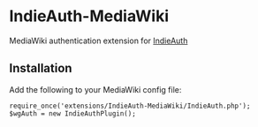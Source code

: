 IndieAuth-MediaWiki
===================

MediaWiki authentication extension for [IndieAuth](http://indieauth.com/)


Installation
------------

Add the following to your MediaWiki config file:

```
require_once('extensions/IndieAuth-MediaWiki/IndieAuth.php');
$wgAuth = new IndieAuthPlugin();
```
